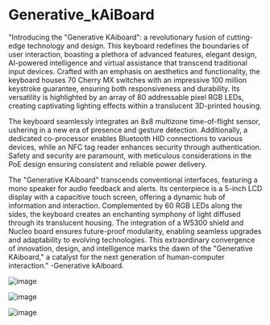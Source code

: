 # Generative_kAiBoard

"Introducing the "Generative KAiboard": a revolutionary fusion of cutting-edge technology and design. This keyboard redefines the boundaries of user interaction, boasting a plethora of advanced features, elegant design, AI-powered intelligence and virtual assistance that transcend traditional input devices. Crafted with an emphasis on aesthetics and functionality, the keyboard houses 70 Cherry MX switches with an impressive 100 million keystroke guarantee, ensuring both responsiveness and durability. Its versatility is highlighted by an array of 80 addressable pixel RGB LEDs, creating captivating lighting effects within a translucent 3D-printed housing.

The keyboard seamlessly integrates an 8x8 multizone time-of-flight sensor, ushering in a new era of presence and gesture detection. Additionally, a dedicated co-processor enables Bluetooth HID connections to various devices, while an NFC tag reader enhances security through authentication. Safety and security are paramount, with meticulous considerations in the PoE design ensuring consistent and reliable power delivery.

The "Generative KAiboard" transcends conventional interfaces, featuring a mono speaker for audio feedback and alerts. Its centerpiece is a 5-inch LCD display with a capacitive touch screen, offering a dynamic hub of information and interaction. Complemented by 60 RGB LEDs along the sides, the keyboard creates an enchanting symphony of light diffused through its translucent housing. The integration of a W5300 shield and Nucleo board ensures future-proof modularity, enabling seamless upgrades and adaptability to evolving technologies. This extraordinary convergence of innovation, design, and intelligence marks the dawn of the "Generative KAiboard," a catalyst for the next generation of human-computer interaction." -Generative kAiboard.

![image](https://github.com/sumastavr/Generative_kAiBoard/assets/72283566/d8cd424e-bdd2-4d96-a8ba-f4ea38353524)

![image](https://github.com/sumastavr/Generative_kAiBoard/assets/72283566/4fd82195-c9b6-4035-8879-96a86e2ffe72)

![image](https://github.com/sumastavr/Generative_kAiBoard/assets/72283566/d1a8afea-ec4d-4613-8f76-b2e9a30f1057)



